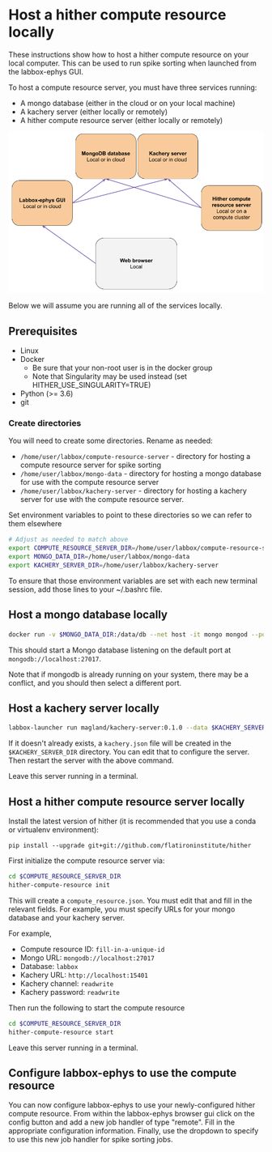 # Host a hither compute resource locally

These instructions show how to host a hither compute resource on your local computer. This can be used to run spike sorting when launched from the labbox-ephys GUI.

To host a compute resource server, you must have three services running:

* A mongo database (either in the cloud or on your local machine)
* A kachery server (either locally or remotely)
* A hither compute resource server (either locally or remotely)

![](./labbox-ephys-diagram.png)

Below we will assume you are running all of the services locally.

## Prerequisites

* Linux
* Docker
    - Be sure that your non-root user is in the docker group
    - Note that Singularity may be used instead (set HITHER_USE_SINGULARITY=TRUE)
* Python (>= 3.6)
* git

### Create directories

You will need to create some directories. Rename as needed:

* `/home/user/labbox/compute-resource-server` - directory for hosting a compute resource server for spike sorting
* `/home/user/labbox/mongo-data` - directory for hosting a mongo database for use with the compute resource server
* `/home/user/labbox/kachery-server` - directory for hosting a kachery server for use with the compute resource server.

Set environment variables to point to these directories so we can refer to them elsewhere

```bash
# Adjust as needed to match above
export COMPUTE_RESOURCE_SERVER_DIR=/home/user/labbox/compute-resource-server
export MONGO_DATA_DIR=/home/user/labbox/mongo-data
export KACHERY_SERVER_DIR=/home/user/labbox/kachery-server
```

To ensure that those environment variables are set with each new terminal session, add those lines to your ~/.bashrc file.

## Host a mongo database locally

```bash
docker run -v $MONGO_DATA_DIR:/data/db --net host -it mongo mongod --port 27017
```

This should start a Mongo database listening on the default port at `mongodb://localhost:27017`.

Note that if mongodb is already running on your system, there may be a conflict, and you should then select a different port.

## Host a kachery server locally

```bash
labbox-launcher run magland/kachery-server:0.1.0 --data $KACHERY_SERVER_DIR --port 15401
```

If it doesn't already exists, a `kachery.json` file will be created in the `$KACHERY_SERVER_DIR` directory. You can edit that to configure the server. Then restart the server with the above command.

Leave this server running in a terminal.

## Host a hither compute resource server locally

Install the latest version of hither (it is recommended that you use a conda or virtualenv environment):

```
pip install --upgrade git+git://github.com/flatironinstitute/hither
```

First initialize the compute resource server via:

```bash
cd $COMPUTE_RESOURCE_SERVER_DIR
hither-compute-resource init
```

This will create a `compute_resource.json`. You must edit that and fill in the relevant fields. For example, you must specify URLs for your mongo database and your kachery server.

For example,

* Compute resource ID: `fill-in-a-unique-id`
* Mongo URL: `mongodb://localhost:27017`
* Database: `labbox` 
* Kachery URL: `http://localhost:15401`
* Kachery channel: `readwrite`
* Kachery password: `readwrite`

Then run the following to start the compute resource

```bash
cd $COMPUTE_RESOURCE_SERVER_DIR
hither-compute-resource start
```

Leave this server running in a terminal.

## Configure labbox-ephys to use the compute resource

You can now configure labbox-ephys to use your newly-configured hither compute
resource. From within the labbox-ephys browser gui click on the config button and add a new job handler of type "remote". Fill in the appropriate configuration information. Finally, use the
dropdown to specify to use this new job handler for spike sorting jobs.